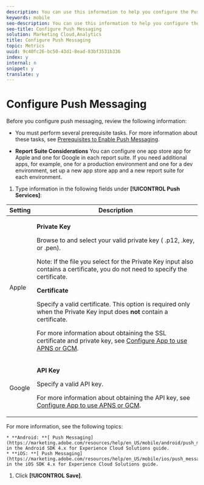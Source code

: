 ```yaml
---
description: You can use this information to help you configure the Push Services options on the Manage App Settings page while creating a new app or editing an existing app.
keywords: mobile
seo-description: You can use this information to help you configure the Push Services options on the Manage App Settings page while creating a new app or editing an existing app.
seo-title: Configure Push Messaging
solution: Marketing Cloud,Analytics
title: Configure Push Messaging
topic: Metrics
uuid: 9c40fc26-bc50-43d1-8ead-83bf3531b336
index: y
internal: n
snippet: y
translate: y
---
```


# Configure Push Messaging

Before you configure push messaging, review the following information: 

* You must perform several prerequisite tasks. For more information about these tasks, see [ Prerequisites to Enable Push Messaging](../../../c_manage_app_settings/c_mob_confg-app/configure_push_messaging/prerequisites_push_messaging.md#concept_28A61FEE3C7F48F1866BD1995EC43ACE). 

* **Report Suite Considerations** You can configure one app store app for Apple and one for Google in each report suite. If you need additional apps, for example, one for a production environment and one for a dev environment, set up a new app store app and a new report suite for each environment. 


<a id="section_DE56AD8E81D544FDAD934D1B88A0EA54"></a>


1. Type information in the following fields under **[!UICONTROL  Push Services]**: 



<table id="table_AC63B06E90384C408149E34AE6D2A44F"> 
 <thead> 
  <tr> 
   <th colname="col1" class="entry"> Setting </th> 
   <th colname="col2" class="entry"> Description </th> 
  </tr> 
 </thead>
 <tbody> 
  <tr> 
   <td colname="col1"> <p><span class="uicontrol"> Apple </span> </p> </td> 
   <td colname="col2"> <p><b>Private Key</b> </p> <p>Browse to and select your valid private key (<span class="filepath"> .p12</span>, <span class="filepath"> .key</span>, or <span class="filepath"> .pen</span>). </p> <p> <p type="important">Note: If the file you select for the <span class="uicontrol"> Private Key</span> input also contains a certificate, you do not need to specify the certificate. </p> </p> <p><b>Certificate</b> </p> <p>Specify a valid certificate. This option is required only when the <span class="uicontrol"> Private Key</span> input does <b>not</b> contain a certificate. </p> <p>For more information about obtaining the SSL certificate and private key, see <a href="../../../c_manage_app_settings/c_mob_confg-app/configure_push_messaging/configure_app_apns_gcm.md#concept_AEF9A450381641228954594B864C0B1B" format="dita" scope="local"> Configure App to use APNS or GCM</a>. </p> </td> 
  </tr> 
  <tr> 
   <td colname="col1"> <p><span class="uicontrol"> Google </span> </p> </td> 
   <td colname="col2"> <p><b>API Key</b> </p> <p>Specify a valid API key. </p> <p>For more information about obtaining the API key, see <a href="../../../c_manage_app_settings/c_mob_confg-app/configure_push_messaging/configure_app_apns_gcm.md#concept_AEF9A450381641228954594B864C0B1B" format="dita" scope="local"> Configure App to use APNS or GCM</a>. </p> </td> 
  </tr> 
 </tbody> 
</table>

   For more information, see the following topics: 


    * **Android: **[ Push Messaging](https://marketing.adobe.com/resources/help/en_US/mobile/android/push_messaging.html) in the Android SDK 4.x for Experience Cloud Solutions guide.
    * **iOS: **[ Push Messaging](https://marketing.adobe.com/resources/help/en_US/mobile/ios/push_messaging.html) in the iOS SDK 4.x for Experience Cloud Solutions guide.


1. Click **[!UICONTROL  Save]**.

